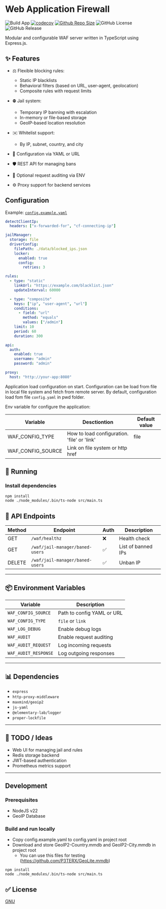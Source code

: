 # Web Application Firewall


![Build App](https://github.com/SomeBlackMagic/WebApplicationFirewall/actions/workflows/build.yaml/badge.svg)
[![codecov](https://codecov.io/gh/SomeBlackMagic/WebApplicationFirewall/graph/badge.svg?token=045DKMM46F)](https://codecov.io/gh/SomeBlackMagic/WebApplicationFirewall)
[![Github Repo Size](https://img.shields.io/github/repo-size/SomeBlackMagic/WebApplicationFirewall.svg)](https://github.com/SomeBlackMagic/WebApplicationFirewall)
![GitHub License](https://img.shields.io/github/license/SomeBlackMagic/WebApplicationFirewall)
![GitHub Release](https://img.shields.io/github/v/release/SomeBlackMagic/WebApplicationFirewall)

Modular and configurable WAF server written in TypeScript using Express.js.

## ✨ Features

- ⚖️ Flexible blocking rules:
    - Static IP blacklists
    - Behavioral filters (based on URL, user-agent, geolocation)
    - Composite rules with request limits

- ⛔ Jail system:
    - Temporary IP banning with escalation
    - In-memory or file-based storage
    - GeoIP-based location resolution

- ✉️ Whitelist support:
    - By IP, subnet, country, and city

- 💾 Configuration via YAML or URL
- 🛡️ REST API for managing bans
- 🔎 Optional request auditing via ENV
- ⚙️ Proxy support for backend services


## Configuration


Example: [`config.example.yaml`](./config.example.yaml)

```yaml
detectClientIp:
  headers: ["x-forwarded-for", "cf-connecting-ip"]

jailManager:
  storage: file
  driverConfig:
    filePath: ./data/blocked_ips.json
    locker:
      enabled: true
      config:
        retries: 3

rules:
  - type: "static"
    linkUrl: "https://example.com/blacklist.json"
    updateInterval: 60000

  - type: "composite"
    keys: ["ip", "user-agent", "url"]
    conditions:
      - field: "url"
        method: "equals"
        values: ["/admin"]
    limit: 10
    period: 60
    duration: 300

api:
  auth:
    enabled: true
    username: "admin"
    password: "admin"

proxy:
  host: "http://your-app:8080"
```

Application load configuration on start.
Configuration can be load from file in local file system and fetch from remote server.
By default, configuration load fom file ```config.yaml``` in pwd folder.

Env variable for configure the application:

| Variable        | Desctiontion                                | Default value |
| --------------- |---------------------------------------------| ------------- |
| WAF_CONFIG_TYPE | How to load configuration. 'file' or 'link' | file          |
| WAF_CONFIG_SOURCE | Link on file system or http href            |               |

## 🚀 Running

### Install dependencies
```bash
npm install
node ./node_modules/.bin/ts-node src/main.ts
```



## 🧰 API Endpoints

| Method | Endpoint                        | Auth  | Description             |
|--------|---------------------------------|-------|-------------------------|
| GET    | `/waf/healthz`                  | ❌     | Health check            |
| GET    | `/waf/jail-manager/baned-users` | ✅     | List of banned IPs      |
| DELETE | `/waf/jail-manager/baned-users` | ✅     | Unban IP                |

---

## 📦 Environment Variables

| Variable                | Description                          |
|-------------------------|--------------------------------------|
| `WAF_CONFIG_SOURCE`       | Path to config YAML or URL           |
| `WAF_CONFIG_TYPE`       | `file` or `link`                     |
| `WAF_LOG_DEBUG`         | Enable debug logs                    |
| `WAF_AUDIT`             | Enable request auditing              |
| `WAF_AUDIT_REQUEST`     | Log incoming requests                |
| `WAF_AUDIT_RESPONSE`    | Log outgoing responses               |

---

## 📊 Dependencies

- `express`
- `http-proxy-middleware`
- `maxmind/geoip2`
- `js-yaml`
- `@elementary-lab/logger`
- `proper-lockfile`

---

## 🔭 TODO / Ideas

- Web UI for managing jail and rules
- Redis storage backend
- JWT-based authentication
- Prometheus metrics support

---

## Development
### Prerequisites
- NodeJS v22
- GeoIP Database

### Build and run locally
- Copy config.example.yaml to config.yaml in project root
- Download and store GeoIP2-Country.mmdb and GeoIP2-City.mmdb in project root
  - You can use this files for testing (https://github.com/P3TERX/GeoLite.mmdb)


```shell
npm install
node ./node_modules/.bin/ts-node src/main.ts
```

## ✅ License

[GNU](./LICENSE)
